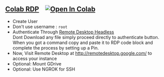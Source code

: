 ## [Colab RDP](Colab%20RDP/Colab%20RDP.ipynb) &nbsp;&nbsp; <a href="https://colab.research.google.com/drive/1cMK1x64UsFpeSYPAKU6SwA1agNvx_uXI?usp=sharing" target="_parent"><img src="https://colab.research.google.com/assets/colab-badge.svg" alt="Open In Colab"/></a>

 - Create User
 - Don't use username : `root`
 - Authenticate Through [Remote Desktop Headless](http://remotedesktop.google.com/headless)<br>Dont Download any file simply proceed directly to authenticate button. When you got a command copy and paste it to RDP code block and complete the process by setting up a Pin.
 - Now, Visit Remote Desktop at http://remotedesktop.google.com/ to access your instance
 - Optional: Mount GDrive
 - Optional: Use NGROK for SSH